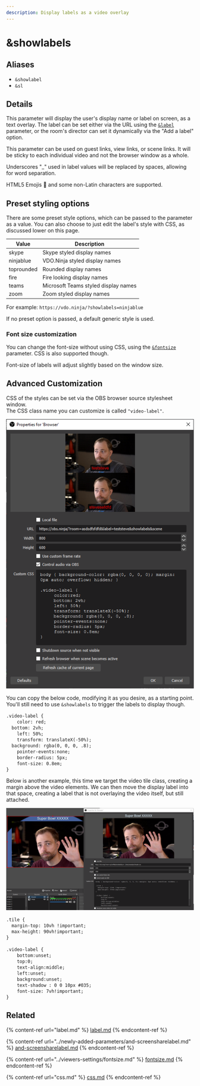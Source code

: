 ```yaml
---
description: Display labels as a video overlay
---
```


# \&showlabels

## Aliases

* `&showlabel`
* `&sl`

## Details

This parameter will display the user's display name or label on screen, as a text overlay. The label can be set either via the URL using the [`&label`](label.md) parameter, or the room's director can set it dynamically via the "Add a label" option. &#x20;

This parameter can be used on guest links, view links, or scene links. It will be sticky to each individual video and not the browser window as a whole.

Underscores "\_" used in label values will be replaced by spaces, allowing for word separation.

HTML5 Emojis 🎈 and some non-Latin characters are supported.&#x20;

## Preset styling options

There are some preset style options, which can be passed to the parameter as a value. You can also choose to just edit the label's style with CSS, as discussed lower on this page.

| Value      | Description                          |
| ---------- | ------------------------------------ |
| skype      | Skype styled display names           |
| ninjablue  | VDO.Ninja styled display names       |
| toprounded | Rounded display names                |
| fire       | Fire looking display names           |
| teams      | Microsoft Teams styled display names |
| zoom       | Zoom styled display names            |

For example: `https://vdo.ninja/?showlabels=ninjablue`

If no preset option is passed, a default generic style is used.

### Font size customization

You can change the font-size without using CSS, using the [`&fontsize`](../viewers-settings/fontsize.md) parameter. CSS is also supported though.

Font-size of labels will adjust slightly based on the window size.

## Advanced Customization

CSS of the styles can be set via the OBS browser source stylesheet window.\
The CSS class name you can customize is called `"video-label"`.

![An example of how to set a custom CSS style for labels](<../.gitbook/assets/image (16).png>)

You can copy the below code, modifying it as you desire, as a starting point. You'll still need to use `&showlabels` to trigger the labels to display though.

```
.video-label {
	color: red;
  bottom: 2vh;
	left: 50%;
	transform: translateX(-50%);
  background: rgba(0, 0, 0, .8);
	pointer-events:none;
	border-radius: 5px;
	font-size: 0.8em;
}
```

Below is another example, this time we target the video tile class, creating a margin above the video elements.  We can then move the display label into that space, creating a label that is not overlaying the video itself, but still attached.

![We can paste the CSS code directly into the OBS browser source, or we can host the style in a file and access it via the \&css parameter](<../.gitbook/assets/image (41).png>)

```
.tile {
  margin-top: 10vh !important;
  max-height: 90vh!important;
}

.video-label {
	bottom:unset;
	top:0;
	text-align:middle;
	left:unset;
	background:unset;
	text-shadow : 0 0 10px #035;
	font-size: 7vh!important;
}
```

## Related

{% content-ref url="label.md" %}
[label.md](label.md)
{% endcontent-ref %}

{% content-ref url="../newly-added-parameters/and-screensharelabel.md" %}
[and-screensharelabel.md](../newly-added-parameters/and-screensharelabel.md)
{% endcontent-ref %}

{% content-ref url="../viewers-settings/fontsize.md" %}
[fontsize.md](../viewers-settings/fontsize.md)
{% endcontent-ref %}

{% content-ref url="css.md" %}
[css.md](css.md)
{% endcontent-ref %}
